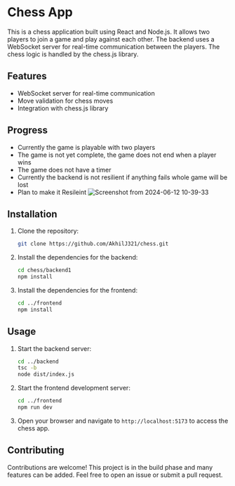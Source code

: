 # Chess App

This is a chess application built using React and Node.js. It allows two players to join a game and play against each other. The backend uses a WebSocket server for real-time communication between the players. The chess logic is handled by the chess.js library.

## Features

- WebSocket server for real-time communication
- Move validation for chess moves
- Integration with chess.js library

## Progress

- Currently the game is playable with two players
- The game is not yet complete, the game does not end when a player wins
- The game does not have a timer
- Currently the backend is not resilient if anything fails whole game will be lost
- Plan to make it Resileint
  ![Screenshot from 2024-06-12 10-39-33](https://github.com/AkhilJ321/chess/assets/98508374/80372edd-654a-4f3b-8ad0-035db2c59ba3)


## Installation

1. Clone the repository:

   ```bash
   git clone https://github.com/AkhilJ321/chess.git
   ```

2. Install the dependencies for the backend:

   ```bash
   cd chess/backend1
   npm install
   ```

3. Install the dependencies for the frontend:

   ```bash
   cd ../frontend
   npm install
   ```

## Usage

1. Start the backend server:

   ```bash
   cd ../backend
   tsc -b
   node dist/index.js
   ```

2. Start the frontend development server:

   ```bash
   cd ../frontend
   npm run dev
   ```

3. Open your browser and navigate to `http://localhost:5173` to access the chess app.

## Contributing

Contributions are welcome! This project is in the build phase and many features can be added. Feel free to open an issue or submit a pull request.
